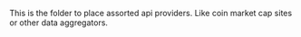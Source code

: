 This is the folder to place assorted api providers. Like coin market cap sites or other data aggregators.